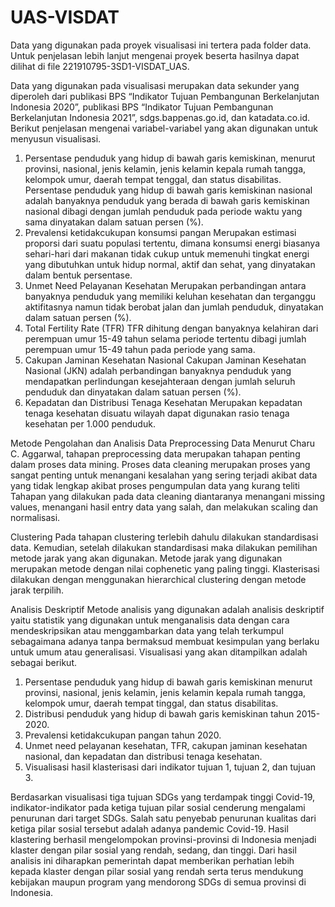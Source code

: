 # UAS-VISDAT
Data yang digunakan pada proyek visualisasi ini tertera pada folder data. Untuk penjelasan lebih lanjut mengenai proyek beserta hasilnya dapat dilihat di file 221910795-3SD1-VISDAT_UAS.

Data yang digunakan pada visualisasi merupakan data sekunder yang diperoleh dari publikasi BPS “Indikator Tujuan Pembangunan Berkelanjutan Indonesia 2020”, publikasi BPS “Indikator Tujuan Pembangunan Berkelanjutan Indonesia 2021”, sdgs.bappenas.go.id, dan katadata.co.id. Berikut penjelasan mengenai variabel-variabel yang akan digunakan untuk menyusun visualisasi.
1.	Persentase penduduk yang hidup di bawah garis kemiskinan, menurut provinsi, nasional, jenis kelamin, jenis kelamin kepala rumah tangga, kelompok umur, daerah tempat tenggal, dan status disabilitas.
Persentase penduduk yang hidup di bawah garis kemiskinan nasional adalah banyaknya penduduk yang berada di bawah garis kemiskinan nasional dibagi dengan jumlah penduduk pada periode waktu yang sama dinyatakan dalam satuan persen (%).
2.	Prevalensi ketidakcukupan konsumsi pangan
Merupakan estimasi proporsi dari suatu populasi tertentu, dimana konsumsi energi biasanya sehari-hari dari makanan tidak cukup untuk memenuhi tingkat energi yang dibutuhkan untuk hidup normal, aktif dan sehat, yang dinyatakan dalam bentuk persentase. 
3.	Unmet Need Pelayanan Kesehatan
Merupakan perbandingan antara banyaknya penduduk yang memiliki keluhan kesehatan dan terganggu aktifitasnya namun tidak berobat jalan dan jumlah penduduk, dinyatakan dalam satuan persen (%).
4.	Total Fertility Rate (TFR)
TFR dihitung dengan banyaknya kelahiran dari perempuan umur 15-49 tahun selama periode tertentu dibagi jumlah perempuan umur 15-49 tahun pada periode yang sama.
5.	Cakupan Jaminan Kesehatan Nasional
Cakupan Jaminan Kesehatan Nasional (JKN) adalah perbandingan banyaknya penduduk yang mendapatkan perlindungan kesejahteraan dengan jumlah seluruh penduduk dan dinyatakan dalam satuan persen (%).
6.	Kepadatan dan Distribusi Tenaga Kesehatan
Merupakan kepadatan tenaga kesehatan disuatu wilayah dapat digunakan rasio tenaga kesehatan per 1.000 penduduk.

Metode Pengolahan dan Analisis Data
Preprocessing Data
Menurut Charu C. Aggarwal, tahapan preprocessing data merupakan tahapan penting dalam proses data mining. Proses data cleaning merupakan proses yang sangat penting untuk menangani kesalahan yang sering terjadi akibat data yang tidak lengkap akibat proses pengumpulan data yang kurang teliti Tahapan yang dilakukan pada data cleaning diantaranya menangani missing values, menangani hasil entry data yang salah, dan melakukan scaling dan normalisasi.

 Clustering
Pada tahapan clustering terlebih dahulu dilakukan standardisasi data. Kemudian, setelah dilakukan standardisasi maka dilakukan pemilihan metode jarak yang akan digunakan. Metode jarak yang digunakan merupakan metode dengan nilai cophenetic yang paling tinggi. Klasterisasi dilakukan dengan menggunakan hierarchical clustering dengan metode jarak terpilih.

Analisis Deskriptif
Metode analisis yang digunakan adalah analisis deskriptif yaitu statistik yang digunakan untuk menganalisis data dengan cara mendeskripsikan atau menggambarkan data yang telah terkumpul sebagaimana adanya tanpa bermaksud membuat kesimpulan yang berlaku untuk umum atau generalisasi. Visualisasi yang akan ditampilkan adalah sebagai berikut.
1.	Persentase penduduk yang hidup di bawah garis kemiskinan menurut provinsi, nasional, jenis kelamin, jenis kelamin kepala rumah tangga, kelompok umur, daerah tempat tinggal, dan status disabilitas.
2.	Distribusi penduduk yang hidup di bawah garis kemiskinan tahun 2015-2020.
3.	Prevalensi ketidakcukupan pangan tahun 2020.
4.	Unmet need pelayanan kesehatan, TFR, cakupan jaminan kesehatan nasional, dan kepadatan dan distribusi tenaga kesehatan.
5.	Visualisasi hasil klasterisasi dari indikator tujuan 1, tujuan 2, dan tujuan 3.

Berdasarkan visualisasi tiga tujuan SDGs yang terdampak tinggi Covid-19, indikator-indikator pada ketiga tujuan pilar sosial cenderung mengalami penurunan dari target SDGs. Salah satu penyebab penurunan kualitas dari ketiga pilar sosial tersebut adalah adanya pandemic Covid-19.
Hasil klastering berhasil mengelompokan provinsi-provinsi di Indonesia menjadi klaster dengan pilar sosial yang rendah, sedang, dan tinggi. Dari hasil analisis ini diharapkan pemerintah dapat memberikan perhatian lebih kepada klaster dengan pilar sosial yang rendah serta terus mendukung kebijakan maupun program yang mendorong SDGs di semua provinsi di Indonesia.
